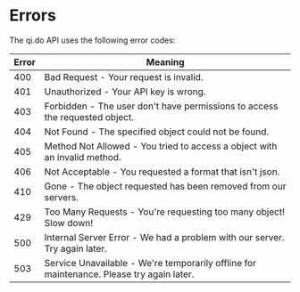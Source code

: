 # Errors

The qi.do API uses the following error codes:

Error | Meaning
---------- | -------
400 | Bad Request - Your request is invalid.
401 | Unauthorized - Your API key is wrong.
403 | Forbidden - The user don't have permissions to access the requested object.
404 | Not Found - The specified object could not be found.
405 | Method Not Allowed - You tried to access a object with an invalid method.
406 | Not Acceptable - You requested a format that isn't json.
410 | Gone - The object requested has been removed from our servers.
429 | Too Many Requests - You're requesting too many object! Slow down!
500 | Internal Server Error - We had a problem with our server. Try again later.
503 | Service Unavailable - We're temporarily offline for maintenance. Please try again later.
